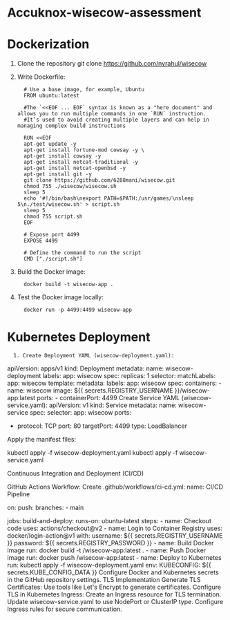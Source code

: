# Accuknox-wisecow-assessment
# Dockerization
   1. Clone the repository git clone https://github.com/nyrahul/wisecow

   2. Write Dockerfile:

            # Use a base image, for example, Ubuntu
            FROM ubuntu:latest

            #The `<<EOF ... EOF` syntax is known as a "here document" and allows you to run multiple commands in one `RUN` instruction.
            #It’s used to avoid creating multiple layers and can help in managing complex build instructions
   
            RUN <<EOF
            apt-get update -y
            apt-get install fortune-mod cowsay -y \
            apt-get install cowsay -y
            apt-get install netcat-traditional -y
            apt-get install netcat-openbsd -y
            apt-get install git -y
            git clone https://github.com/6288mani/wisecow.git
            chmod 755 ./wisecow/wisecow.sh
            sleep 5
            echo '#!/bin/bash\nexport PATH=$PATH:/usr/games/\nsleep 5\n./test/wisecow.sh' > script.sh
            sleep 5
            chmod 755 script.sh
            EOF
   
            # Expose port 4499
            EXPOSE 4499
   
            # Define the command to run the script
            CMD ["./script.sh"]

   3. Build the Docker image:

            docker build -t wisecow-app .

   4. Test the Docker image locally:

            docker run -p 4499:4499 wisecow-app
         
# Kubernetes Deployment
      1. Create Deployment YAML (wisecow-deployment.yaml):
apiVersion: apps/v1
kind: Deployment
metadata:
  name: wisecow-deployment
  labels:
    app: wisecow
spec:
  replicas: 1
  selector:
    matchLabels:
      app: wisecow
  template:
    metadata:
      labels:
        app: wisecow
    spec:
      containers:
      - name: wisecow
        image: ${{ secrets.REGISTRY_USERNAME }}/wisecow-app:latest
        ports:
        - containerPort: 4499
Create Service YAML (wisecow-service.yaml):
apiVersion: v1
kind: Service
metadata:
  name: wisecow-service
spec:
  selector:
    app: wisecow
  ports:
  - protocol: TCP
    port: 80
    targetPort: 4499
  type: LoadBalancer

Apply the manifest files:

kubectl apply -f wisecow-deployment.yaml
kubectl apply -f wisecow-service.yaml

Continuous Integration and Deployment (CI/CD)

GitHub Actions Workflow:
Create .github/workflows/ci-cd.yml:
name: CI/CD Pipeline

on:
  push:
    branches:
      - main

jobs:
  build-and-deploy:
    runs-on: ubuntu-latest
    steps:
    - name: Checkout code
      uses: actions/checkout@v2
    - name: Login to Container Registry
      uses: docker/login-action@v1
      with:
        username: ${{ secrets.REGISTRY_USERNAME }}
        password: ${{ secrets.REGISTRY_PASSWORD }}
    - name: Build Docker image
      run: docker build -t <your-container-registry>/wisecow-app:latest .
    - name: Push Docker image
      run: docker push <your-container-registry>/wisecow-app:latest
    - name: Deploy to Kubernetes
      run: kubectl apply -f wisecow-deployment.yaml
      env:
        KUBECONFIG: ${{ secrets.KUBE_CONFIG_DATA }}
Configure Docker and Kubernetes secrets in the GitHub repository settings.
TLS Implementation
Generate TLS Certificates:
Use tools like Let's Encrypt to generate certificates.
Configure TLS in Kubernetes Ingress:
Create an Ingress resource for TLS termination.
Update wisecow-service.yaml to use NodePort or ClusterIP type.
Configure Ingress rules for secure communication.
